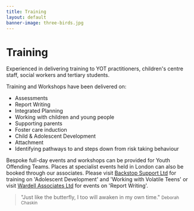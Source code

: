 ```yaml
---
title: Training
layout: default
banner-image: three-birds.jpg
---
```


# Training

Experienced in delivering training to YOT practitioners, children's centre staff, social workers and tertiary students. 

Training and Workshops have been delivered on:
 
  - Assessments
  - Report Writing
  - Integrated Planning
  - Working with children and young people
  - Supporting parents 
  - Foster care induction
  - Child & Adolescent Development 
  - Attachment
  - Identifying pathways to and steps down from risk taking behaviour


Bespoke full-day events and workshops can be provided for Youth Offending Teams. Places at specialist events held in London can also be booked through our associates. Please visit [Backstop Support Ltd][backstop] for training on 'Adolescent Development' and 'Working with Volatile Teens' or visit [Wardell Associates Ltd][wardell] for events on 'Report Writing'.

[backstop]: http://www.backstop.org.uk/your-training-contacts/
[wardell]: http://www.wardellassociates.co.uk/








> "Just like the butterfly, I too will awaken in my own time."
> <small>Deborah Chaskin</small>
